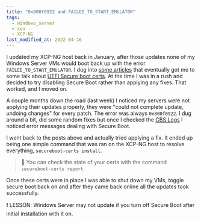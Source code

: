 ```yaml
---
title: "0x800f0922 and FAILED_TO_START_EMULATOR"
tags:
  - windows_server 
  - xen
  - XCP-NG
last_modified_at: 2022-04-16
---
```

I updated my XCP-NG host back in January, after those updates none of my Windows Server VMs would boot back up with the error `FAILED_TO_START_EMULATOR`. I dug into [some articles](https://xcp-ng.org/forum/topic/4858/guest-uefi-secure-boot-on-xcp-ng/23?lang=en-GB&page=2) that eventually got me to some talk about [UEFI Secure boot certs](https://xcp-ng.org/docs/guides.html#guest-uefi-secure-boot). At the time I was in a rush and decided to try disabling Secure Boot rather than applying any fixes. That worked, and I moved on.

A couple months down the road (last week) I noticed my servers were not applying their updates properly, they were "could not complete update, undoing changes" for every patch. The error was always `0x800f0922`. I dug around a bit, did some random fixes but once I checked the [CBS Logs](https://www.thewindowsclub.com/what-is-cbs-log-file) I noticed error messages dealing with Secure Boot. 

I went back to the posts above and actually tried applying a fix. It ended up being one simple command that was ran on the XCP-NG host to resolve everything, `secureboot-certs install`. 

> 📝 You can check the state of your certs with the command `secureboot-certs report`. 

Once these certs were in place I was able to shut down my VMs, toggle secure boot back on and after they came back online all the updates took successfully.

❗ LESSON: Windows Server may not update if you turn off Secure Boot after initial installation with it on.